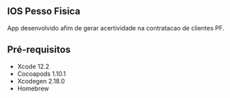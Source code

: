 ## IOS Pesso Fisica

App desenvolvido afim de gerar acertividade na contratacao de clientes PF.

## Pré-requisitos

* Xcode 12.2
* Cocoapods 1.10.1
* Xcodegen 2.18.0
* Homebrew
